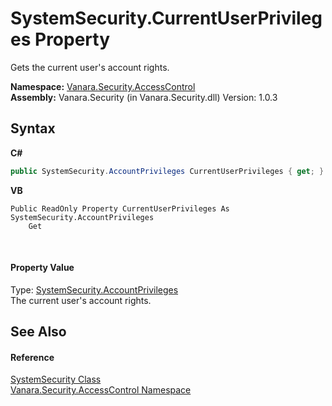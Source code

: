 # SystemSecurity.CurrentUserPrivileges Property 
 

Gets the current user's account rights.

**Namespace:**&nbsp;<a href="62a937f8-234b-6e15-2f22-272a8ae206a7">Vanara.Security.AccessControl</a><br />**Assembly:**&nbsp;Vanara.Security (in Vanara.Security.dll) Version: 1.0.3

## Syntax

**C#**<br />
``` C#
public SystemSecurity.AccountPrivileges CurrentUserPrivileges { get; }
```

**VB**<br />
``` VB
Public ReadOnly Property CurrentUserPrivileges As SystemSecurity.AccountPrivileges
	Get
```

<br />

#### Property Value
Type: <a href="1726478c-7693-5520-dd40-3bb86bbecb7a">SystemSecurity.AccountPrivileges</a><br />The current user's account rights.

## See Also


#### Reference
<a href="d966f360-1793-ec9a-f172-06cfdff71c9b">SystemSecurity Class</a><br /><a href="62a937f8-234b-6e15-2f22-272a8ae206a7">Vanara.Security.AccessControl Namespace</a><br />